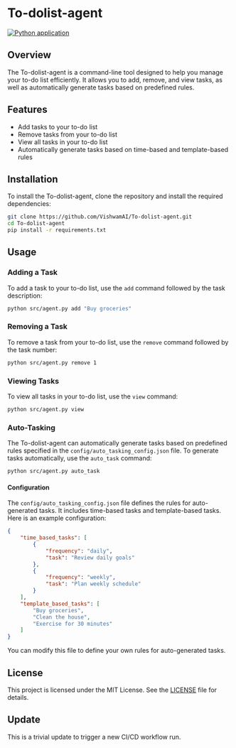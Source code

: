 # To-dolist-agent

[![Python application](https://github.com/VishwamAI/To-dolist-agent/actions/workflows/python-app.yml/badge.svg)](https://github.com/VishwamAI/To-dolist-agent/actions/workflows/python-app.yml)

## Overview

The To-dolist-agent is a command-line tool designed to help you manage your to-do list efficiently. It allows you to add, remove, and view tasks, as well as automatically generate tasks based on predefined rules.

## Features

- Add tasks to your to-do list
- Remove tasks from your to-do list
- View all tasks in your to-do list
- Automatically generate tasks based on time-based and template-based rules

## Installation

To install the To-dolist-agent, clone the repository and install the required dependencies:

```bash
git clone https://github.com/VishwamAI/To-dolist-agent.git
cd To-dolist-agent
pip install -r requirements.txt
```

## Usage

### Adding a Task

To add a task to your to-do list, use the `add` command followed by the task description:

```bash
python src/agent.py add "Buy groceries"
```

### Removing a Task

To remove a task from your to-do list, use the `remove` command followed by the task number:

```bash
python src/agent.py remove 1
```

### Viewing Tasks

To view all tasks in your to-do list, use the `view` command:

```bash
python src/agent.py view
```

### Auto-Tasking

The To-dolist-agent can automatically generate tasks based on predefined rules specified in the `config/auto_tasking_config.json` file. To generate tasks automatically, use the `auto_task` command:

```bash
python src/agent.py auto_task
```

#### Configuration

The `config/auto_tasking_config.json` file defines the rules for auto-generated tasks. It includes time-based tasks and template-based tasks. Here is an example configuration:

```json
{
    "time_based_tasks": [
        {
            "frequency": "daily",
            "task": "Review daily goals"
        },
        {
            "frequency": "weekly",
            "task": "Plan weekly schedule"
        }
    ],
    "template_based_tasks": [
        "Buy groceries",
        "Clean the house",
        "Exercise for 30 minutes"
    ]
}
```

You can modify this file to define your own rules for auto-generated tasks.

## License

This project is licensed under the MIT License. See the [LICENSE](LICENSE) file for details.

## Update

This is a trivial update to trigger a new CI/CD workflow run.
